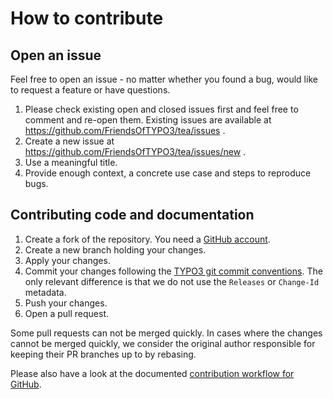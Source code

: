 # How to contribute

## Open an issue

Feel free to open an issue - no matter whether you found a bug, would like to request a feature or have questions.

1. Please check existing open and closed issues first and feel free to comment and re-open them.
   Existing issues are available at https://github.com/FriendsOfTYPO3/tea/issues .
2. Create a new issue at https://github.com/FriendsOfTYPO3/tea/issues/new .
3. Use a meaningful title.
4. Provide enough context, a concrete use case and steps to reproduce bugs.

## Contributing code and documentation

1. Create a fork of the repository.
   You need a [GitHub account](https://github.com/join).
2. Create a new branch holding your changes.
3. Apply your changes.
4. Commit your changes following the [TYPO3 git commit conventions](https://docs.typo3.org/m/typo3/guide-contributionworkflow/main/en-us/Appendix/CommitMessage.html#commitmessage).
   The only relevant difference is that we do not use the `Releases` or `Change-Id` metadata.
5. Push your changes.
6. Open a pull request.

Some pull requests can not be merged quickly.
In cases where the changes cannot be merged quickly, we consider the original author responsible for keeping their PR branches up to by rebasing.

Please also have a look at the documented [contribution workflow for GitHub](https://docs.github.com/en/get-started/quickstart/contributing-to-projects).
